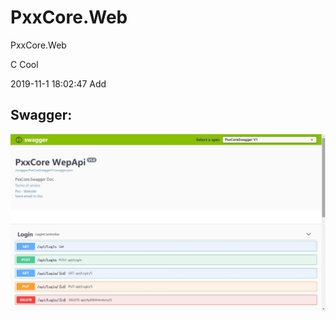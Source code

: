 # PxxCore.Web
PxxCore.Web

C Cool

2019-11-1 18:02:47   Add 

## Swagger:

![Image text](https://github.com/Pengxiaoxi/PxxCore.Web/blob/master/PxxCore.Web/02_GitImg/Swagger.jpg)
